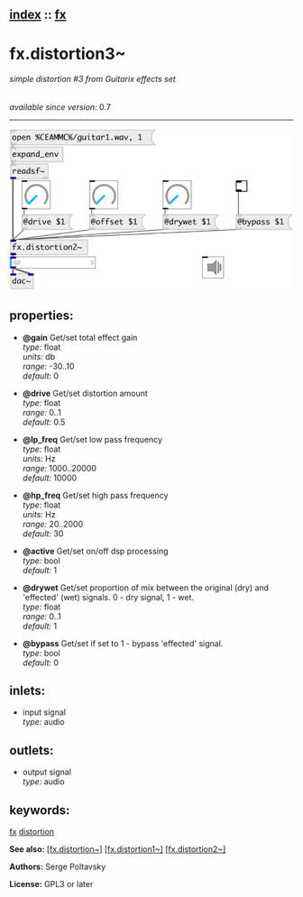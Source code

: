 [index](index.html) :: [fx](category_fx.html)
---

# fx.distortion3~

###### simple distortion #3 from Guitarix effects set

*available since version:* 0.7

---




[![example](../examples/img/fx.distortion3~.jpg)](../examples/pd/fx.distortion3~.pd)







## properties:

* **@gain** 
Get/set total effect gain<br>
_type:_ float<br>
_units:_ db<br>
_range:_ -30..10<br>
_default:_ 0<br>

* **@drive** 
Get/set distortion amount<br>
_type:_ float<br>
_range:_ 0..1<br>
_default:_ 0.5<br>

* **@lp_freq** 
Get/set low pass frequency<br>
_type:_ float<br>
_units:_ Hz<br>
_range:_ 1000..20000<br>
_default:_ 10000<br>

* **@hp_freq** 
Get/set high pass frequency<br>
_type:_ float<br>
_units:_ Hz<br>
_range:_ 20..2000<br>
_default:_ 30<br>

* **@active** 
Get/set on/off dsp processing<br>
_type:_ bool<br>
_default:_ 1<br>

* **@drywet** 
Get/set proportion of mix between the original (dry) and &#39;effected&#39; (wet) signals. 0 -
dry signal, 1 - wet.<br>
_type:_ float<br>
_range:_ 0..1<br>
_default:_ 1<br>

* **@bypass** 
Get/set if set to 1 - bypass &#39;effected&#39; signal.<br>
_type:_ bool<br>
_default:_ 0<br>



## inlets:

* input signal<br>
_type:_ audio



## outlets:

* output signal<br>
_type:_ audio



## keywords:

[fx](keywords/fx.html)
[distortion](keywords/distortion.html)



**See also:**
[\[fx.distortion~\]](fx.distortion~.html)
[\[fx.distortion1~\]](fx.distortion1~.html)
[\[fx.distortion2~\]](fx.distortion2~.html)




**Authors:** Serge Poltavsky




**License:** GPL3 or later






